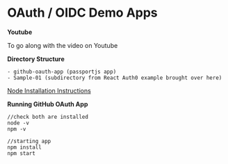# OAuth / OIDC Demo Apps

**Youtube** 

To go along with the video on Youtube

**Directory Structure**
```
- github-oauth-app (passportjs app)
- Sample-01 (subdirectory from React Auth0 example brought over here)
```

[Node Installation Instructions](https://nodejs.org/en/download/package-manager)

**Running GitHub OAuth App**
```
//check both are installed 
node -v
npm -v

//starting app
npm install
npm start
```

